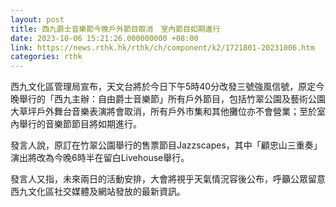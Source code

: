 ```yaml
---
layout: post
title: 西九爵士音樂節今晚戶外節目取消　室內節目如期進行
date: 2023-10-06 15:21:26.000000000 +08:00
link: https://news.rthk.hk/rthk/ch/component/k2/1721801-20231006.htm
categories: rthk
---
```


西九文化區管理局宣布，天文台將於今日下午5時40分改發三號強風信號，原定今晚舉行的「西九主辦：自由爵士音樂節」所有戶外節目，包括竹翠公園及藝術公園大草坪戶外舞台音樂表演將會取消，所有戶外市集和其他攤位亦不會營業；至於室內舉行的音樂節節目將如期進行。

發言人說，原訂在竹翠公園舉行的售票節目Jazzscapes，其中「顧忠山三重奏」演出將改為今晚6時半在留白Livehouse舉行。

發言人又指，未來兩日的活動安排，大會將視乎天氣情況容後公布，呼籲公眾留意西九文化區社交媒體及網站發放的最新資訊。
